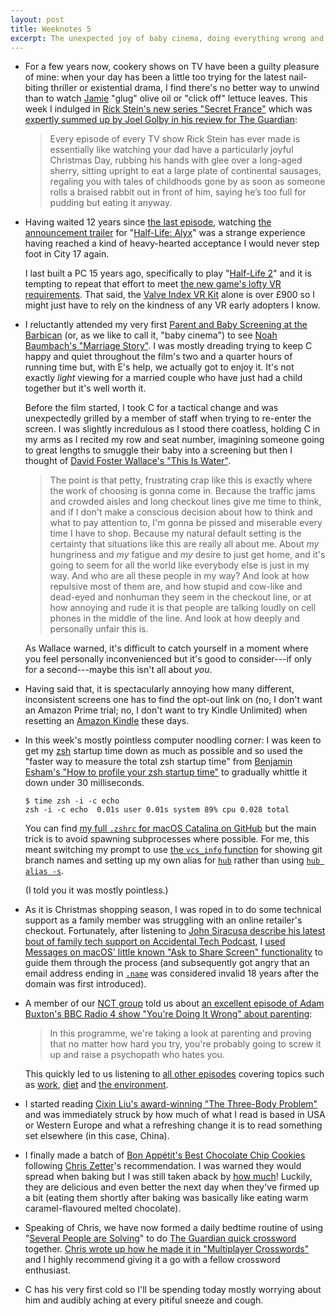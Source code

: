 ```yaml
---
layout: post
title: Weeknotes 5
excerpt: The unexpected joy of baby cinema, doing everything wrong and our daily multiplayer crossword routine.
---
```

*   For a few years now, cookery shows on TV have been a guilty pleasure of mine: when your day has been a little too trying for the latest nail-biting thriller or existential drama, I find there's no better way to unwind than to watch [Jamie](https://www.jamieoliver.com "Jamie Oliver") "glug" olive oil or "click off" lettuce leaves. This week I indulged in [Rick Stein's new series "Secret France"](https://www.bbc.co.uk/programmes/m000b1qp) which was [expertly summed up by Joel Golby in his review for The Guardian](https://www.theguardian.com/tv-and-radio/2019/nov/23/rick-stein-secret-france):

    > Every episode of every TV show Rick Stein has ever made is essentially like watching your dad have a particularly joyful Christmas Day, rubbing his hands with glee over a long-aged sherry, sitting upright to eat a large plate of continental sausages, regaling you with tales of childhoods gone by as soon as someone rolls a braised rabbit out in front of him, saying he’s too full for pudding but eating it anyway.

*   Having waited 12 years since [the last episode](https://www.half-life.com/en/episode2 "Half-Life 2: Episode Two"), watching [the announcement trailer](https://youtu.be/O2W0N3uKXmo) for "[Half-Life: Alyx](https://www.half-life.com/en/alyx)" was a strange experience having reached a kind of heavy-hearted acceptance I would never step foot in City 17 again.

    I last built a PC 15 years ago, specifically to play "[Half-Life 2](https://www.half-life.com/en/halflife2)" and it is tempting to repeat that effort to meet [the new game's lofty VR requirements](https://www.half-life.com/en/alyx/vr). That said, the [Valve Index VR Kit](https://store.steampowered.com/valveindex) alone is over £900 so I might just have to rely on the kindness of any VR early adopters I know.

*   I reluctantly attended my very first [Parent and Baby Screening at the Barbican](https://www.barbican.org.uk/whats-on/series/parent-and-baby-screenings) (or, as we like to call it, "baby cinema") to see [Noah Baumbach's "Marriage Story"](https://www.netflix.com/gb/title/80223779). I was mostly dreading trying to keep C happy and quiet throughout the film's two and a quarter hours of running time but, with E's help, we actually got to enjoy it. It's not exactly _light_ viewing for a married couple who have just had a child together but it's well worth it.

    Before the film started, I took C for a tactical change and was unexpectedly grilled by a member of staff when trying to re-enter the screen. I was slightly incredulous as I stood there coatless, holding C in my arms as I recited my row and seat number, imagining someone going to great lengths to smuggle their baby into a screening but then I thought of [David Foster Wallace's "This Is Water"](https://fs.blog/2012/04/david-foster-wallace-this-is-water/).

    > The point is that petty, frustrating crap like this is exactly where the work of choosing is gonna come in. Because the traffic jams and crowded aisles and long checkout lines give me time to think, and if I don't make a conscious decision about how to think and what to pay attention to, I'm gonna be pissed and miserable every time I have to shop. Because my natural default setting is the certainty that situations like this are really all about me. About _my_ hungriness and _my_ fatigue and _my_ desire to just get home, and it's going to seem for all the world like everybody else is just in my way. And who are all these people in my way? And look at how repulsive most of them are, and how stupid and cow-like and dead-eyed and nonhuman they seem in the checkout line, or at how annoying and rude it is that people are talking loudly on cell phones in the middle of the line. And look at how deeply and personally unfair this is.

    As Wallace warned, it's difficult to catch yourself in a moment where you feel personally inconvenienced but it's good to consider---if only for a second---maybe this isn't all about _you_.

*   Having said that, it is spectacularly annoying how many different, inconsistent screens one has to find the opt-out link on (no, I don't want an Amazon Prime trial; no, I don't want to try Kindle Unlimited) when resetting an [Amazon Kindle](https://www.amazon.com/kindle) these days.

*   In this week's mostly pointless computer noodling corner: I was keen to get my [zsh](https://www.zsh.org) startup time down as much as possible and so used the "faster way to measure the total zsh startup time" from [Benjamin Esham's "How to profile your zsh startup time"](https://esham.io/2018/02/zsh-profiling) to gradually whittle it down under 30 milliseconds.

    ```console
    $ time zsh -i -c echo
    zsh -i -c echo  0.01s user 0.01s system 89% cpu 0.028 total
    ```

    You can find [my full `.zshrc` for macOS Catalina on GitHub](https://github.com/mudge/dotfiles/blob/master/.zshrc) but the main trick is to avoid spawning subprocesses where possible. For me, this meant switching my prompt to use [the `vcs_info` function](http://zsh.sourceforge.net/Doc/Release/User-Contributions.html#Version-Control-Information) for showing git branch names and setting up my own alias for [`hub`](https://hub.github.com) rather than using [`hub alias -s`](https://hub.github.com/hub-alias.1.html).

    (I told you it was mostly pointless.)

*   As it is Christmas shopping season, I was roped in to do some technical support as a family member was struggling with an online retailer's checkout. Fortunately, after listening to [John Siracusa describe his latest bout of family tech support on Accidental Tech Podcast](https://atp.fm/episodes/354), I [used Messages on macOS' little known "Ask to Share Screen" functionality](https://support.apple.com/en-gb/guide/messages/icht11883/mac) to guide them through the process (and subsequently got angry that an email address ending in [`.name`](https://en.wikipedia.org/wiki/.name) was considered invalid 18 years after the domain was first introduced).

*   A member of our [NCT group](https://www.nct.org.uk) told us about [an excellent episode of Adam Buxton's BBC Radio 4 show "You're Doing It Wrong" about parenting](https://www.bbc.co.uk/programmes/b09tf362):

    > In this programme, we're taking a look at parenting and proving that no matter how hard you try, you're probably going to screw it up and raise a psychopath who hates you.

    This quickly led to us listening to [all other episodes](https://www.bbc.co.uk/programmes/b09v3gwk) covering topics such as [work](https://www.bbc.co.uk/programmes/b09snrb7), [diet](https://www.bbc.co.uk/programmes/b09v6vt6) and [the environment](https://www.bbc.co.uk/programmes/b09w0vhz).

*   I started reading [Cixin Liu's award-winning "The Three-Body Problem"](https://en.wikipedia.org/wiki/The_Three-Body_Problem_(novel)) and was immediately struck by how much of what I read is based in USA or Western Europe and what a refreshing change it is to read something set elsewhere (in this case, China).

*   I finally made a batch of [Bon Appétit's Best Chocolate Chip Cookies](https://www.bonappetit.com/recipe/bas-best-chocolate-chip-cookies) following [Chris Zetter](https://chriszetter.com)'s recommendation. I was warned they would spread when baking but I was still taken aback by [how much](/i/cookies.jpg)! Luckily, they are delicious and even better the next day when they've firmed up a bit (eating them shortly after baking was basically like eating warm caramel-flavoured melted chocolate).

*   Speaking of Chris, we have now formed a daily bedtime routine of using "[Several People are Solving](https://multicrosser.chriszetter.com)" to do [The Guardian quick crossword](https://www.theguardian.com/crosswords/series/quick) together. [Chris wrote up how he made it in "Multiplayer Crosswords"](https://chriszetter.com/blog/2018/12/02/multiplayer-crosswords/) and I highly recommend giving it a go with a fellow crossword enthusiast.

*   C has his very first cold so I'll be spending today mostly worrying about him and audibly aching at every pitiful sneeze and cough.
